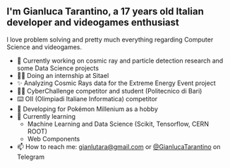 ## I'm Gianluca Tarantino, a 17 years old Italian developer and videogames enthusiast

I love problem solving and pretty much everything regarding Computer Science and videogames.

- 🔭 Currently working on cosmic ray and particle detection research and some Data Science projects
- 👨‍💻 Doing an internship at Sitael
- ✨ Analyzing Cosmic Rays data for the Extreme Energy Event project
- 🧑‍🎓 CyberChallenge competitor and student (Politecnico di Bari)
- ⌨️ OII (Olimpiadi Italiane Informatica) competitor
- 🎈 Developing for Pokémon Millenium as a hobby
- 🌱 Currently learning
  - Machine Learning and Data Science (Scikit, Tensorflow, CERN ROOT)
  - Web Components
- 📫 How to reach me: gianlutara@gmail.com or [@GianlucaTarantino](https://t.me/GianlucaTarantino) on Telegram
<!--
### Skills
- **Web Development**: I love Vanilla JS, but I know MERN and MEAN Stack too (I'm mostly a backend guy)
- **Desktop Development**: Node.JS (Electron), Golang, C++
- **Mobile Development**: Dart, Flutter, React Native
- **Embedded Development**: C/C++ with Arduino and STM boards, Python with Raspberry Pi
- **Object Oriented Programming and Functional Programming fundamentals**
- **Algorithm and Data Structures** (currently studying them)
--><!--
### Projects
- [**httcli**](https://github.com/gianlucatarantino/httcli), a simple CLI to make HTTP Requests
--><!--
### Tools
I mainly use Visual Studio Code for writing code, with Pylint and ESLint as linters. My main operating system is Clear Linux, on a Thinkpad X1 Carbon 1st Gen.
-->
### Stats

[![Gianluca's github stats](https://github-readme-stats.vercel.app/api?username=GianlucaTarantino)](https://github.com/GianlucaTarantino)

<!--
**GianlucaTarantino/GianlucaTarantino** is a ✨ _special_ ✨ repository because its `README.md` (this file) appears on your GitHub profile.

Here are some ideas to get you started:

- 🔭 I’m currently working on ...
- 🌱 I’m currently learning ...
- 👯 I’m looking to collaborate on ...
- 🤔 I’m looking for help with ...
- 💬 Ask me about ...
- 📫 How to reach me: ...
- 😄 Pronouns: ...
- ⚡ Fun fact: ...
[![Gianluca's github stats](https://github-readme-stats.vercel.app/api?username=GianlucaTarantino)](https://github.com/anuraghazra/github-readme-stats)
-->
